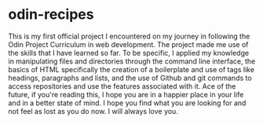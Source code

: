 # odin-recipes
This is my first official project I encountered on my journey in following the Odin Project Curriculum in web development.  The project made me use of the skills that I have learned so far.  To be specific, I applied my knowledge in manipulating files and directories through the command line interface, the basics of HTML specifically the creation of a boilerplate and use of tags like headings, paragraphs and lists, and the use of Github and git commands to access repositories and use the features associated with it.  Ace of the future, if you're reading this, I hope you are in a happier place in your life and in a better state of mind.  I hope you find what you are looking for and not feel as lost as you do now.  I will always love you. 
